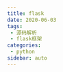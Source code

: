 ```yaml
---
title: flask
date: 2020-06-03
tags:
 - 源码解析
 - flask框架
categories: 
 - python
sidebar: auto
---
```

